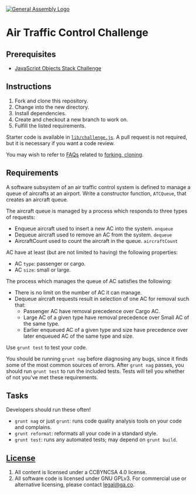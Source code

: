 [![General Assembly Logo](https://camo.githubusercontent.com/1a91b05b8f4d44b5bbfb83abac2b0996d8e26c92/687474703a2f2f692e696d6775722e636f6d2f6b6538555354712e706e67)](https://generalassemb.ly/education/web-development-immersive)

# Air Traffic Control Challenge

## Prerequisites

-   [JavaScript Objects Stack Challenge](https://github.com/ga-wdi-boston/js-objects-stack-challenge)

## Instructions

1.  Fork and clone this repository.
1.  Change into the new directory.
1.  Install dependencies.
1.  Create and checkout a new branch to work on.
1.  Fulfill the listed requirements.

Starter code is available in [`lib/challenge.js`](lib/challenge.js). A pull
request is not required, but it is necessary if you want a code review.

You may wish to refer to [FAQs](https://github.com/ga-wdi-boston/meta/wiki/)
related to [forking,
cloning](https://github.com/ga-wdi-boston/meta/wiki/ForkAndClone).

## Requirements

A software subsystem of an air traffic control system is defined to manage a
queue of aircrafts at an airport. Write a constructor function, `ATCQueue`,
that creates an aircraft queue.

The aircraft queue is managed by a
process which responds to three types of requests:

  - Enqueue aircraft used to insert a new AC into the system. `enqueue`
  - Dequeue aircraft used to remove an AC from the system. `dequeue`
  - AircraftCount used to count the aircraft in the queue. `aircraftCount`

AC have at least (but are not limited to having) the following properties:

  - AC `type`: passenger or cargo.
  - AC `size`: small or large.

The process which manages the queue of AC satisfies the following:

  - There is no limit on the number of AC it can manage.
  - Dequeue aircraft requests result in selection of one AC for removal such
    that:
    - Passenger AC have removal precedence over Cargo AC.
    - Large AC of a given type have removal precedence over Small AC of the
      same type.
    - Earlier enqueued AC of a given type and size have precedence over later
      enqueued AC of the same type and size.

Use `grunt test` to test your code.

You should be running `grunt nag` before diagnosing any bugs, since it finds
some of the most common sources of errors. After `grunt nag` passes, you should
run `grunt test` to run the included tests. Tests will tell you whether of not
you've met these requirements.

## Tasks

Developers should run these often!

-   `grunt nag` or just `grunt`: runs code quality analysis tools on your code
    and complains.
-   `grunt reformat`: reformats all your code in a standard style.
-   `grunt test`: runs any automated tests; may depend on `grunt build`.

## [License](LICENSE)

1.  All content is licensed under a CC­BY­NC­SA 4.0 license.
1.  All software code is licensed under GNU GPLv3. For commercial use or
    alternative licensing, please contact legal@ga.co.
